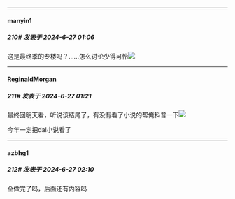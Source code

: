 ﻿
*****

####  manyin1  
##### 210#       发表于 2024-6-27 01:06

这是最终季的专楼吗？……怎么讨论少得可怜<img src="https://static.saraba1st.com/image/smiley/face2017/107.png" referrerpolicy="no-referrer">


*****

####  ReginaldMorgan  
##### 211#       发表于 2024-6-27 01:21

最终回明天看，听说该结尾了，有没有看了小说的帮俺科普一下<img src="https://static.saraba1st.com/image/smiley/face2017/075.png" referrerpolicy="no-referrer">

今年一定把dal小说看了


*****

####  azbhg1  
##### 212#       发表于 2024-6-27 02:10

全做完了吗，后面还有内容吗


